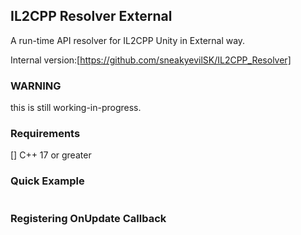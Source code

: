 ## IL2CPP Resolver External
A run-time API resolver for IL2CPP Unity in External way.

Internal version:[https://github.com/sneakyevilSK/IL2CPP_Resolver]

### WARNING
this is still working-in-progress.

### Requirements
[] C++ 17 or greater

### Quick Example
```cpp

```

### Registering OnUpdate Callback
```cpp

```


